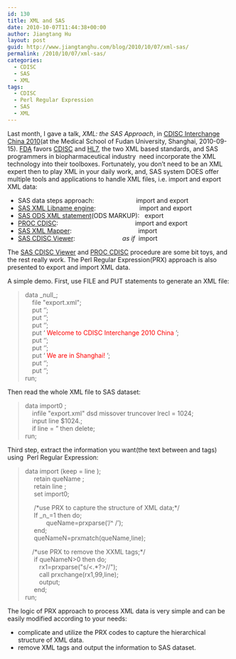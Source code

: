 ```yaml
---
id: 130
title: XML and SAS
date: 2010-10-07T11:44:38+00:00
author: Jiangtang Hu
layout: post
guid: http://www.jiangtanghu.com/blog/2010/10/07/xml-sas/
permalink: /2010/10/07/xml-sas/
categories:
  - CDISC
  - SAS
  - XML
tags:
  - CDISC
  - Perl Regular Expression
  - SAS
  - XML
---
```

Last month, I gave a talk, _XML: the SAS Approach_, in [CDISC Interchange China 2010](http://www.cdisc.org/interchange-china#2329)(at the Medical School of Fudan University, Shanghai, 2010-09-15). [FDA](http://www.fda.gov/) favors [CDISC](http://www.cdisc.org/) and [HL7](http://www.hl7.org/), the two XML based standards, and SAS programmers in biopharmaceutical industry&#160; need incorporate the XML technology into their toolboxes. Fortunately, you don’t need to be an XML expert then to play XML in your daily work, and, SAS system DOES offer multiple tools and applications to handle XML files, i.e. import and export XML data:

  * SAS data steps approach:&#160;&#160;&#160;&#160;&#160;&#160;&#160;&#160;&#160;&#160;&#160;&#160;&#160;&#160;&#160;&#160;&#160;&#160;&#160;&#160;&#160;&#160;&#160; import and export 
  * [SAS XML Libname engine](http://support.sas.com/rnd/base/xmlengine/sxle913/index.html):&#160;&#160;&#160;&#160;&#160;&#160;&#160;&#160;&#160;&#160;&#160;&#160;&#160;&#160;&#160;&#160;&#160;&#160;&#160;&#160;&#160;&#160;&#160;&#160; import and export 
  * [SAS ODS XML statement](http://support.sas.com/rnd/base/ods/odsmarkup/odsxml/)(ODS MARKUP):&#160;&#160; export 
  * [PROC CDISC](http://support.sas.com/rnd/base/cdisc/proccdisc/index.html):&#160;&#160;&#160;&#160;&#160;&#160;&#160;&#160;&#160;&#160;&#160;&#160;&#160;&#160;&#160;&#160;&#160;&#160;&#160;&#160;&#160;&#160;&#160;&#160;&#160;&#160;&#160;&#160;&#160;&#160;&#160;&#160;&#160;&#160;&#160;&#160;&#160;&#160;&#160;&#160;&#160;&#160;&#160; import and export 
  * [SAS XML Mapper](http://www.sas.com/apps/demosdownloads/92_SDL_sysdep.jsp;jsessionid=75E543A04B4ED91EFE8B8D16B73954A1.tc4j3apps1?packageID=000513&jmpflag=N):&#160;&#160;&#160;&#160;&#160;&#160;&#160;&#160;&#160;&#160;&#160;&#160;&#160;&#160;&#160;&#160;&#160;&#160;&#160;&#160;&#160;&#160;&#160;&#160;&#160;&#160;&#160;&#160;&#160;&#160;&#160;&#160;&#160;&#160;&#160;&#160;&#160; import 
  * [SAS CDISC Viewer](http://www.sas.com/apps/demosdownloads/cdiscviewer_PROD__sysdep.jsp;jsessionid=75E543A04B4ED91EFE8B8D16B73954A1.tc4j3apps1?packageID=000343&jmpflag=N):&#160;&#160;&#160;&#160;&#160;&#160;&#160;&#160;&#160;&#160;&#160;&#160;&#160;&#160;&#160;&#160;&#160;&#160;&#160;&#160;&#160;&#160;&#160;&#160;&#160;&#160; _as if_&#160; import 

The [SAS CDISC Viewer](http://www.sas.com/apps/demosdownloads/cdiscviewer_PROD__sysdep.jsp;jsessionid=75E543A04B4ED91EFE8B8D16B73954A1.tc4j3apps1?packageID=000343&jmpflag=N) and [PROC CDISC](http://support.sas.com/rnd/base/cdisc/proccdisc/index.html) procedure are some bit toys, and the rest really work. The Perl Regular Expression(PRX) approach is also presented to export and import XML data. 

A simple demo. First, use FILE and PUT statements to generate an XML file:

> data \_null\_;   
> &#160;&#160;&#160; file "export.xml";   
> &#160;&#160;&#160; put &#8216;<?xml version="1.0" encoding="windows-1252" ?>&#8217;;   
> &#160;&#160;&#160; put &#8216;<ROWSET>&#8217;;   
> &#160;&#160;&#160; put &#8216;<ROW>&#8217;;   
> &#160;&#160;&#160; put &#8216;<text> <font color="#ff0000">Welcome to CDISC Interchange 2010 China</font> </text>&#8217;;   
> &#160;&#160;&#160; put &#8216;</ROW>&#8217;;   
> &#160;&#160;&#160; put &#8216;<ROW>&#8217;;   
> &#160;&#160;&#160; put &#8216;<text> <font color="#ff0000">We are in Shanghai!</font> </text>&#8217;;   
> &#160;&#160;&#160; put &#8216;</ROW>&#8217;;   
> &#160;&#160;&#160; put &#8216;</ROWSET>&#8217;;&#160;   
> run;

Then read the whole XML file to SAS dataset:

> data import0 ;   
> &#160;&#160;&#160; infile "export.xml" dsd missover truncover lrecl = 1024;   
> &#160;&#160;&#160; input line $1024.;   
> &#160;&#160;&#160; if line = &#8221; then delete;   
> run;

Third step, extract the information you want(the text between <text> and </text> tags) using&#160; Perl Regular Expression:

> data import (keep = line );   
> &#160;&#160;&#160;&#160; retain queName ;   
> &#160;&#160;&#160;&#160; retain line ;   
> &#160;&#160;&#160;&#160; set import0;&#160;&#160;&#160;&#160;&#160; 
> 
> &#160;&#160;&#160;&#160; /\*use PRX to capture the structure of XML data;\*/   
> &#160;&#160;&#160;&#160; If \_n\_=1 then do;   
> &#160;&#160;&#160;&#160;&#160;&#160;&#160;&#160;&#160;&#160;&#160; queName=prxparse(&#8216;/^<text> /&#8217;);   
> &#160;&#160;&#160;&#160; end;   
> &#160;&#160;&#160;&#160; queNameN=prxmatch(queName,line); 
> 
> &#160;&#160;&#160; /\*use PRX to remove the XXML tags;\*/   
> &#160;&#160;&#160;&#160; if queNameN>0 then do;   
> &#160;&#160;&#160;&#160;&#160;&#160;&#160; rx1=prxparse("s/<.*?>//");   
> &#160;&#160;&#160;&#160;&#160;&#160;&#160; call prxchange(rx1,99,line);   
> &#160;&#160;&#160;&#160;&#160;&#160;&#160; output;   
> &#160;&#160;&#160;&#160; end;&#160;&#160;&#160;&#160;&#160;   
> run;

The logic of PRX approach to process XML data is very simple and can be easily modified according to your needs:

  * complicate and utilize the PRX codes to capture the hierarchical structure of XML data. 
  * remove XML tags and output the information to SAS dataset.